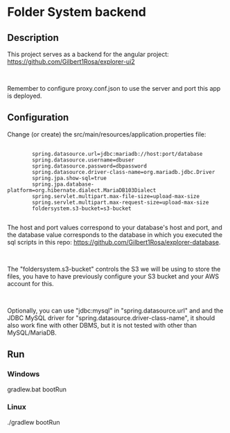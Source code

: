 # Folder System backend

## Description

This project serves as a backend for the angular 
project: https://github.com/Gilbert1Rosa/explorer-ui2

<br>

Remember to configure proxy.conf.json to use the server and port this app is deployed.

## Configuration

Change (or create) the src/main/resources/application.properties file:

<pre>
    <code>
        spring.datasource.url=jdbc:mariadb://host:port/database
        spring.datasource.username=dbuser
        spring.datasource.password=dbpassword
        spring.datasource.driver-class-name=org.mariadb.jdbc.Driver
        spring.jpa.show-sql=true
        spring.jpa.database-platform=org.hibernate.dialect.MariaDB103Dialect
        spring.servlet.multipart.max-file-size=upload-max-size
        spring.servlet.multipart.max-request-size=upload-max-size
        foldersystem.s3-bucket=s3-bucket
    </code>
</pre>

The host and port values correspond to your database's host and port,
and the database value corresponds to the database in which you executed
the sql scripts in this repo: https://github.com/Gilbert1Rosa/explorer-database.

<br>

The "foldersystem.s3-bucket" controls the S3 we will be using to store the files,
you have to have previously configure your S3 bucket and your AWS account for this.

<br>

Optionally, you can use "jdbc:mysql" in "spring.datasource.url" and
and the JDBC MySQL driver for "spring.datasource.driver-class-name",
it should also work fine with other DBMS, but it is not tested with other than 
MySQL/MariaDB.

## Run

### Windows

gradlew.bat bootRun

### Linux

./gradlew bootRun


